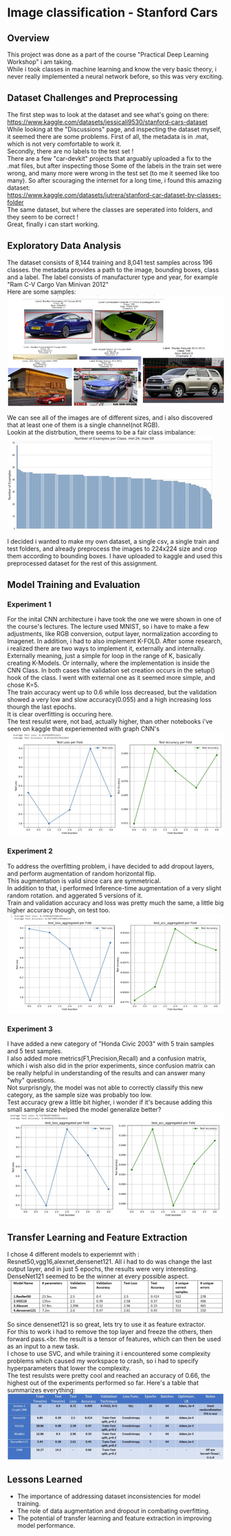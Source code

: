 # Image classification - Stanford Cars
 
## Overview
This project was done as a part of the course "Practical Deep Learning Workshop" i am taking.<br>
While i took classes in machine learning and know the very basic theory, i never really implemented a neural network before, so this was very exciting.<br>

## Dataset Challenges and Preprocessing
The first step was to look at the dataset and see what's going on there:<br>
https://www.kaggle.com/datasets/jessicali9530/stanford-cars-dataset<br>
While looking at the "Discussions" page, and inspecting the dataset myself, it seemed there are some problems.
First of all, the metadata is in .mat, which is not very comfortable to work it.<br>
Secondly, there are no labels to the test set !<br>
There are a few "car-devkit" projects that arguably uploaded a fix to the .mat files, but after inspecting those
Some of the labels in the train set were wrong, and many more were wrong in the test set (to me it seemed like too many).
So after scouraging the internet for a long time, i found this amazing dataset:<br>
https://www.kaggle.com/datasets/jutrera/stanford-car-dataset-by-classes-folder<br>
The same dataset, but where the classes are seperated into folders, and they seem to be correct !<br>
Great, finally i can start working.


## Exploratory Data Analysis
The dataset consists of 8,144 training and 8,041 test samples across 196 classes.
the metadata provides a path to the image, bounding boxes, class and a label.
The label consists of manufacturer type and year, for example "Ram C-V Cargo Van Minivan 2012"
<br>Here are some samples:<br>
![sample_examples](images/sample_examples.jpg "sample_examples")<br>

We can see all of the images are of different sizes, and i also discovered that at least one of them is a single channel(not RGB).
<br>Lookin at the distrbution, there seems to be a fair class imbalance:<br>
![class_imbalance](images/class_imbalance.jpg "class_imbalance")<br>

I decided i wanted to make my own dataset, a single csv, a single train and test folders, and already preprocess the images
to 224x224 size and crop them according to bounding boxes.
I have uploaded to kaggle and used this preprocessed dataset for the rest of this assignment.

## Model Training and Evaluation
### Experiment 1
For the inital CNN architecture i have took the one we were shown in one of the course's lectures.
The lecture used MNIST, so i have to make a few adjustments, like RGB conversion, output layer, normalization according to Imagenet.
In addition, i had to also implement K-FOLD.
After some research, i realized there are two ways to implement it, externally and internally.
Externally meaning, just a simple for loop in the range of K, basically creating K-Models.
Or internally, where the implementation is inside the CNN Class.
In both cases the validation set creation occurs in the setup() hook of the class.
I went with external one as it seemed more simple, and chose K=5.<br>
The train accuracy went up to 0.6 while loss decreased, but the validation showed a very low and slow accuracy(0.055) and a high increasing loss thourgh the last epochs.<br>
It is clear overfitting is occuring here.<br>
The test resulst were, not bad, actually higher, than other notebooks i've seen on kaggle that experiemented with graph CNN's<br>
![ex1_result](images/ex1_result.jpg "ex1_result")<br>

### Experiment 2
To address the overfitting problem, i have decided to add dropout layers, and perform augmentation of random horizontal flip.<br>
This augmentation is valid since cars are symmetrical.<br>
In addition to that, i performed Inference-time augmentation of a very slight random rotation. and aggerated 5 versions of it.<br>
Train and validation accuracy and loss was pretty much the same, a little big higher accuracy though, on test too.<br>
![ex2_result](images/ex2_result.jpg "ex2_result")<br>
### Experiment 3
I have added a new category of "Honda Civic 2003" with 5 train samples and 5 test samples.<br>
I also added more metrics(F1,Precision,Recall) and a confusion matrix, which i wish also did in the prior experiments, since confusion matrix can be really helpful in understanding of the results and can answer many "why" questions.<br>
Not surprisngly, the model was not able to correctly classify this new category, as the sample size was probably too low.<br>
Test accuracy grew a little bit higher, i wonder if it's because adding this small sample size helped the model generalize better?
![ex3_result](images/ex3_result.jpg "ex3_result")<br>
## Transfer Learning and Feature Extraction
I chose 4 different models to experiemnt with : Resnet50,vgg16,alexnet,densenet121.
All i had to do was change the last output layer, and in just 5 epochs, the results were very interesting.<br>
DenseNet121 seemed to be the winner at every possible aspect.<br>
![trans_result](images/trans_result.jpg "trans_result")<br>

So since densenet121 is so great, lets try to use it as feature extractor.<br>
For this to work i had to remove the top layer and freeze the others, then forward pass.<br.
the result is a tensor of features, which can then be used as an input to a new task.<br>
I chose to use SVC, and while training it i encountered some complexity problems which caused my workspace to crash, so i had to specify hyperparameters that lower the complexity.<br>
The test resulsts were pretty cool and reached an accuracy of 0.66, the highest out of the experiments performed so far.
Here's a table that summarizes everything:
![sum_result](images/sum_result.jpg "sum_result")<br>


## Lessons Learned
- The importance of addressing dataset inconsistencies for model training.
- The role of data augmentation and dropout in combating overfitting.
- The potential of transfer learning and feature extraction in improving model performance.
